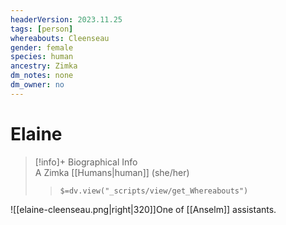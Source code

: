 ```yaml
---
headerVersion: 2023.11.25
tags: [person]
whereabouts: Cleenseau
gender: female
species: human
ancestry: Zimka
dm_notes: none
dm_owner: no
---
```

# Elaine
>[!info]+ Biographical Info  
> A Zimka [[Humans|human]] (she/her)  
>> `$=dv.view("_scripts/view/get_Whereabouts")`

![[elaine-cleenseau.png|right|320]]One of [[Anselm]] assistants. 